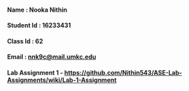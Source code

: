 #### Name : Nooka Nithin
#### Student Id : 16233431
#### Class Id : 62
#### Email : nnk9c@mail.umkc.edu

#### Lab Assignment 1 - https://github.com/Nithin543/ASE-Lab-Assignments/wiki/Lab-1-Assignment

